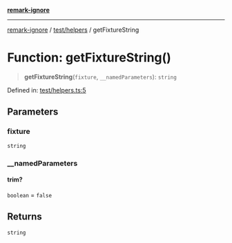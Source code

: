 [**remark-ignore**](../../../README.md)

***

[remark-ignore](../../../README.md) / [test/helpers](../README.md) / getFixtureString

# Function: getFixtureString()

> **getFixtureString**(`fixture`, `__namedParameters`): `string`

Defined in: [test/helpers.ts:5](https://github.com/Xunnamius/unified-utils/blob/cb7fc64dac3d9c7f331f6a8a6d41a910a5dc8019/packages/remark-ignore/test/helpers.ts#L5)

## Parameters

### fixture

`string`

### \_\_namedParameters

#### trim?

`boolean` = `false`

## Returns

`string`
